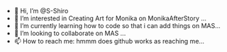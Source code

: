- 👋 Hi, I’m @S-Shiro
- 👀 I’m interested in Creating Art for Monika on MonikaAfterStory ...
- 🌱 I’m currently learning how to code so that i can add things on MAS...
- 💞️ I’m looking to collaborate on MAS ...
- 📫 How to reach me: hmmm does github works as reaching me...

<!---
S-Shiro/S-Shiro is a ✨ special ✨ repository because its `README.md` (this file) appears on your GitHub profile.
You can click the Preview link to take a look at your changes.
--->
